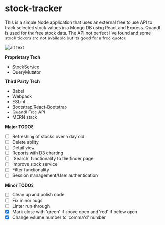 # stock-tracker

This is a simple Node application that uses an external free to use API to track selected stock values in a Mongo DB using React and Express. Quandl is used for the free stock data. The API not perfect I've found and some stock tickers are not available but its good for a free quoter.

![alt text](https://s3-us-west-2.amazonaws.com/bwheel181-s3-misc/Screenshot+2017-12-12+at+5.42.20+PM.png)

  
**Proprietary Tech**
- StockService
- QueryMutator
  
**Third Party Tech**
- Babel
- Webpack
- ESLint
- Bootstrap/React-Bootstrap
- Quandl Free API
- MERN stack

**Major TODOS**
- [ ] Refreshing of stocks over a day old
- [ ] Delete ability
- [ ] Detail view
- [ ] Reports with D3 charting
- [ ] 'Search' functionality to the finder page
- [ ] Improve stock service
- [ ] Filter functionality
- [ ] Session management/User authentication

**Minor TODOS**
- [ ] Clean up and polish code
- [ ] Fix minor bugs
- [ ] Linter run-through
- [x] Mark close with 'green' if above open and 'red' if below open
- [x] Change volume number to 'comma'd' number
